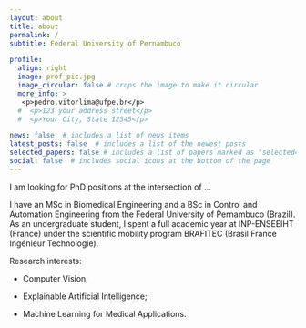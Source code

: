 ```yaml
---
layout: about
title: about
permalink: /
subtitle: Federal University of Pernambuco

profile:
  align: right
  image: prof_pic.jpg
  image_circular: false # crops the image to make it circular
  more_info: >
   <p>pedro.vitorlima@ufpe.br</p>
  #  <p>123 your address street</p>
  #  <p>Your City, State 12345</p>

news: false  # includes a list of news items
latest_posts: false  # includes a list of the newest posts
selected_papers: false # includes a list of papers marked as "selected={true}"
social: false  # includes social icons at the bottom of the page
---
```


I am looking for PhD positions at the intersection of ...

I have an MSc in Biomedical Engineering and a BSc in Control and Automation Engineering from the Federal University of Pernambuco (Brazil). As an undergraduate student, I spent a full academic year at INP-ENSEEIHT (France) under the scientific mobility program BRAFITEC (Brasil France Ingénieur Technologie).

Research interests:

  - Computer Vision;

  - Explainable Artificial Intelligence;

  - Machine Learning for Medical Applications.